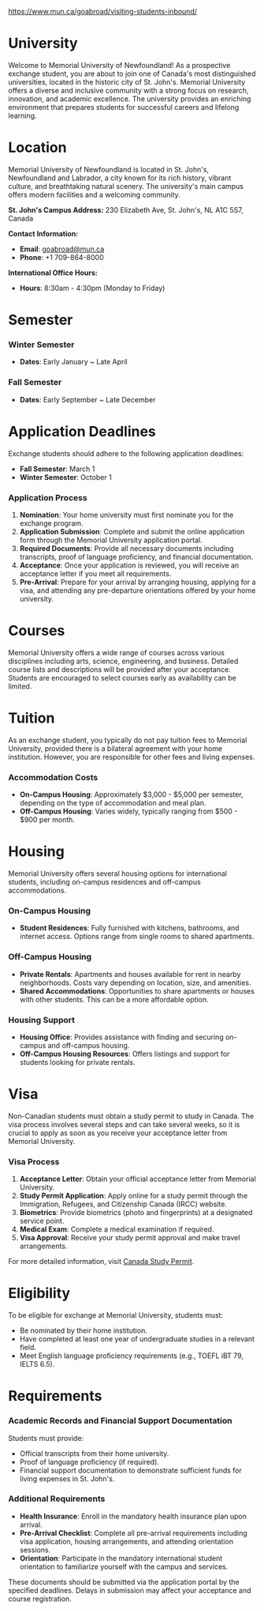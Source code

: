 https://www.mun.ca/goabroad/visiting-students-inbound/

# University

Welcome to Memorial University of Newfoundland! As a prospective exchange student, you are about to join one of Canada's most distinguished universities, located in the historic city of St. John's. Memorial University offers a diverse and inclusive community with a strong focus on research, innovation, and academic excellence. The university provides an enriching environment that prepares students for successful careers and lifelong learning.


# Location

Memorial University of Newfoundland is located in St. John's, Newfoundland and Labrador, a city known for its rich history, vibrant culture, and breathtaking natural scenery. The university's main campus offers modern facilities and a welcoming community.

**St. John's Campus Address:**
230 Elizabeth Ave, St. John's, NL A1C 5S7, Canada

**Contact Information:**
- **Email**: goabroad@mun.ca
- **Phone**: +1 709-864-8000

**International Office Hours:**
- **Hours**: 8:30am - 4:30pm (Monday to Friday)

# Semester

### Winter Semester

- **Dates**: Early January ~ Late April

### Fall Semester

- **Dates**: Early September ~ Late December

# Application Deadlines

Exchange students should adhere to the following application deadlines:

- **Fall Semester**: March 1
- **Winter Semester**: October 1

### Application Process

1. **Nomination**: Your home university must first nominate you for the exchange program.
2. **Application Submission**: Complete and submit the online application form through the Memorial University application portal.
3. **Required Documents**: Provide all necessary documents including transcripts, proof of language proficiency, and financial documentation.
4. **Acceptance**: Once your application is reviewed, you will receive an acceptance letter if you meet all requirements.
5. **Pre-Arrival**: Prepare for your arrival by arranging housing, applying for a visa, and attending any pre-departure orientations offered by your home university.

# Courses

Memorial University offers a wide range of courses across various disciplines including arts, science, engineering, and business. Detailed course lists and descriptions will be provided after your acceptance. Students are encouraged to select courses early as availability can be limited.

# Tuition

As an exchange student, you typically do not pay tuition fees to Memorial University, provided there is a bilateral agreement with your home institution. However, you are responsible for other fees and living expenses.

### Accommodation Costs

- **On-Campus Housing**: Approximately $3,000 - $5,000 per semester, depending on the type of accommodation and meal plan.
- **Off-Campus Housing**: Varies widely, typically ranging from $500 - $900 per month.

# Housing

Memorial University offers several housing options for international students, including on-campus residences and off-campus accommodations.

### On-Campus Housing

- **Student Residences**: Fully furnished with kitchens, bathrooms, and internet access. Options range from single rooms to shared apartments.

### Off-Campus Housing

- **Private Rentals**: Apartments and houses available for rent in nearby neighborhoods. Costs vary depending on location, size, and amenities.
- **Shared Accommodations**: Opportunities to share apartments or houses with other students. This can be a more affordable option.

### Housing Support

- **Housing Office**: Provides assistance with finding and securing on-campus and off-campus housing.
- **Off-Campus Housing Resources**: Offers listings and support for students looking for private rentals.

# Visa

Non-Canadian students must obtain a study permit to study in Canada. The visa process involves several steps and can take several weeks, so it is crucial to apply as soon as you receive your acceptance letter from Memorial University.

### Visa Process

1. **Acceptance Letter**: Obtain your official acceptance letter from Memorial University.
2. **Study Permit Application**: Apply online for a study permit through the Immigration, Refugees, and Citizenship Canada (IRCC) website.
3. **Biometrics**: Provide biometrics (photo and fingerprints) at a designated service point.
4. **Medical Exam**: Complete a medical examination if required.
5. **Visa Approval**: Receive your study permit approval and make travel arrangements.

For more detailed information, visit [Canada Study Permit](https://www.canada.ca/en/immigration-refugees-citizenship/services/study-canada/study-permit.html).

# Eligibility

To be eligible for exchange at Memorial University, students must:

- Be nominated by their home institution.
- Have completed at least one year of undergraduate studies in a relevant field.
- Meet English language proficiency requirements (e.g., TOEFL iBT 79, IELTS 6.5).

# Requirements

### Academic Records and Financial Support Documentation

Students must provide:

- Official transcripts from their home university.
- Proof of language proficiency (if required).
- Financial support documentation to demonstrate sufficient funds for living expenses in St. John's.

### Additional Requirements

- **Health Insurance**: Enroll in the mandatory health insurance plan upon arrival.
- **Pre-Arrival Checklist**: Complete all pre-arrival requirements including visa application, housing arrangements, and attending orientation sessions.
- **Orientation**: Participate in the mandatory international student orientation to familiarize yourself with the campus and services.

These documents should be submitted via the application portal by the specified deadlines. Delays in submission may affect your acceptance and course registration.
